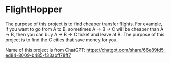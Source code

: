 # FlightHopper

The purpose of this project is to find cheaper transfer flights. For example, if you want to go from A to B, sometimes A -> B -> C will be cheaper than A -> B, then you can buy A -> B -> C ticket and leave at B. The purpose of this project is to find the C cities that save money for you.

Name of this project is from ChatGPT:
https://chatgpt.com/share/66e89fd5-ed84-8009-b485-f33abff78ff7
